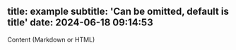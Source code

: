 title: example
subtitle: 'Can be omitted, default is title'
date: 2024-06-18 09:14:53
---
Content (Markdown or HTML)
